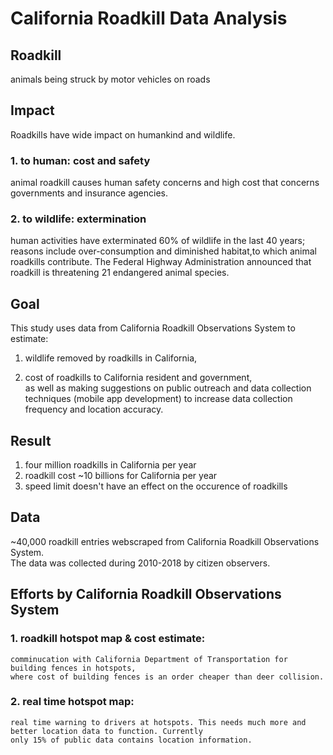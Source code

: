 # California Roadkill Data Analysis


## Roadkill
   animals being struck by motor vehicles on roads
   
  
## Impact
Roadkills have wide impact on humankind and wildlife.  

### 1. to human: cost and safety

animal roadkill causes human safety concerns and high cost that concerns governments and insurance agencies.  

### 2. to wildlife: extermination

human activities have exterminated 60% of wildlife in the last 40 years; reasons include over-consumption and diminished habitat,to which animal roadkills contribute. The Federal Highway Administration announced that roadkill is threatening 21 endangered animal species. 




## Goal
 This study uses data from California Roadkill Observations System to estimate:  
1. wildlife removed by roadkills in California,  

2. cost of roadkills to California resident and government,  
as well as making suggestions on public outreach and data collection techniques (mobile app development)
to increase data collection frequency and location accuracy.




## Result 
1. four million roadkills in California per year  
2. roadkill cost ~10 billions for California per year   
3. speed limit doesn't have an effect on the occurence of roadkills  

## Data
~40,000 roadkill entries webscraped from California Roadkill Observations System.  
The data was collected during 2010-2018 by citizen observers.  


## Efforts by California Roadkill Observations System
### 1. roadkill hotspot map & cost estimate:  
    comminucation with California Department of Transportation for building fences in hotspots, 
    where cost of building fences is an order cheaper than deer collision.  

### 2. real time hotspot map:  
    real time warning to drivers at hotspots. This needs much more and better location data to function. Currently
    only 15% of public data contains location information.

